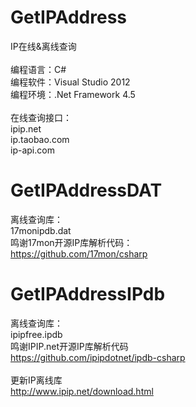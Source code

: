 # GetIPAddress
IP在线&离线查询</br>
</br>
编程语言：C#</br>
编程软件：Visual Studio 2012</br>
编程环境：.Net Framework 4.5</br>
</br>
在线查询接口：</br>
ipip.net</br>
ip.taobao.com</br>
ip-api.com</br>
# GetIPAddressDAT
离线查询库：</br>
17monipdb.dat</br>
鸣谢17mon开源IP库解析代码：</br>
https://github.com/17mon/csharp</br>
# GetIPAddressIPdb
离线查询库：</br>
ipipfree.ipdb</br>
鸣谢IPIP.net开源IP库解析代码</br>
https://github.com/ipipdotnet/ipdb-csharp</br>
</br>
更新IP离线库</br>
http://www.ipip.net/download.html
